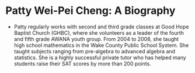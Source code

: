 # Patty Wei-Pei Cheng: A Biography

- Patty regularly works with second and third grade classes at Good Hope Baptist Church (GHBC), where she volunteers as a leader of the fourth and fifth grade AWANA youth group. From 2004 to 2008, she taught high school mathematics in the Wake County Public School System. She taught subjects ranging from pre-algebra to advanced algebra and statistics. She is a highly successful private tutor who has helped many students raise their SAT scores by more than 200 points.
